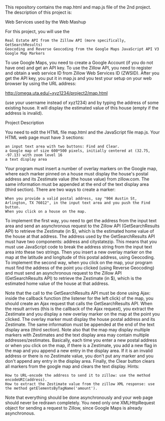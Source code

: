This repository contains the map.html and map.js file of the 2nd project. 
The description of this project is: 

Web Services used by the Web Mashup

For this project, you will use the

    Real Estate API from the Zillow API (more specifically, GetSearchResults)
    Geocoding and Reverse Geocoding from the Google Maps JavaScript API V3
    Google Map Markers 

To use Google Maps, you need to create a Google Account (if you do not have one) and get an API key. To use the Zillow API, you need to register and obtain a web service ID from Zillow Web Services ID (ZWSID). After you get the API key, you put it in map.js and you test your setup on your web browser by using the URL address:

http://omega.uta.edu/~xyz1234/project2/map.html

(use your username instead of xyz1234) and by typing the address of some existing house. It will display the estimated value of this house (empty if the address is invalid).

Project Description

You need to edit the HTML file map.html and the JavaScript file map.js. Your HTML web page must have 3 sections:

    an input text area with two buttons: Find and Clear.
    a Google map of size 600*500 pixels, initially centered at (32.75, -97.13) with zoom level 16
    a text display area

Your program must insert a number of overlay markers on the Google map, where each marker pinned on a house must display the house's postal address and its Zestimate value (the house value) from zillow.com. The same information must be appended at the end of the text display area (third section). There are two ways to create a marker:

    When you provide a valid postal address, say "904 Austin St, Arlington, TX 76012", in the input text area and you push the Find button.
    When you click on a house on the map.

To implement the first way, you need to get the address from the input text area and send an asynchronous request to the Zillow API (GetSearchResults API) to retrieve the Zestimate (in $), which is the estimated home value of the house at that address. The address used by the GetSearchResults API must have two components: address and citystatezip. This means that you must use JavaScript code to break the address string from the input text area into these two strings. Then you insert a new overlay marker on the map at the latitude and longitude of this postal address, using Geocoding. To implement the second way, when you click on the map, your program must find the address of the point you clicked (using Reverse Geocoding) and must send an asynchronous request to the Zillow API (GetSearchResults API) to retrieve the Zestimate (in $), which is the estimated home value of the house at that address.

Note that the call to the GetSearchResults API must be done using Ajax: inside the callback function (the listener for the left click) of the map, you should create an Ajax request that calls the GetSearchResults API. When the result arrives (this is the callback of the Ajax request), you extract the Zestimate and you display a new overlay marker on the map at the point you clicked. The overlay marker must display the house postal address and its Zestimate. The same information must be appended at the end of the text display area (third section). Note also that the map may display multiple markers with Zestimates and the text display area may contain multiple addresses/zestimates. Basically, each time you enter a new postal address or when you click on the map, if there is a Zestimate, you add a new flag in the map and you append a new entry in the display area. If it is an invalid address or there is no Zestimate value, you don't put any marker and you don't append any entry in the display area. Finally, the Clear button clears all markers from the google map and clears the text display.
Hints:

    How to URL-encode the address to send it to zillow: use the method encodeURI(address).
    How to extract the Zestimate value from the zillow XML response: use the method getElementsByTagName('amount').

Note that everything should be done asynchronously and your web page should never be redrawn completely. You need only one XMLHttpRequest object for sending a request to Zillow, since Google Maps is already asynchronous. 
